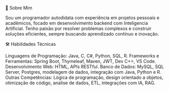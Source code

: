 🌟 Sobre Mim

Sou um programador autodidata com experiência em projetos pessoais e acadêmicos,
focado em desenvolvimento backend com Inteligencia Artificial.
Tenho paixão por resolver problemas complexos e construir soluções eficientes,
sempre buscando aprendizado contínuo e inovação.

🛠️ Habilidades Técnicas

Linguagens de Programação: Java, C, C#, Python, SQL, R.
Frameworks e Ferramentas: Spring Boot, Thymeleaf, Maven, JWT, Dev C++, VS Code.
Desenvolvimento Web: HTML, APIs RESTful.
Banco de Dados: MySQL, SQL Server, Postgres, modelagem de dados, integração com Java, Python e R.
Outras Competências: Lógica de programação, design orientado a objetos, otimização de código, analise de dados, ETL, integrações com IA, RAG.
